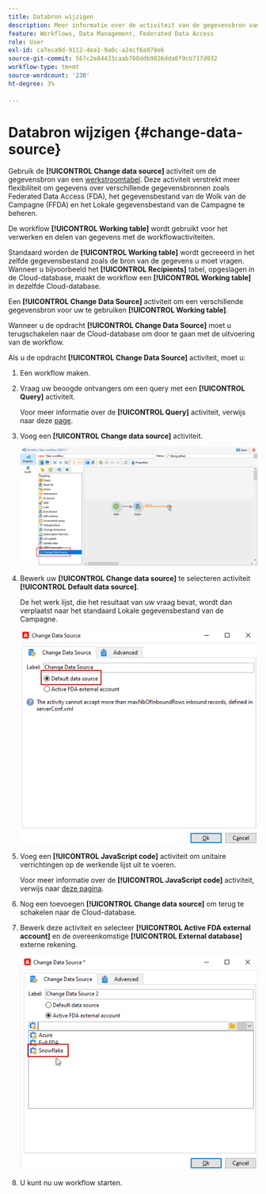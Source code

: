 ```yaml
---
title: Databron wijzigen
description: Meer informatie over de activiteit van de gegevensbron van de Verandering
feature: Workflows, Data Management, Federated Data Access
role: User
exl-id: ca7eca9d-9112-4ea1-9a0c-a24cf6a978e6
source-git-commit: 567c2e84433caab708ddb9026dda6f9cb717d032
workflow-type: tm+mt
source-wordcount: '238'
ht-degree: 3%

---
```


# Databron wijzigen {#change-data-source}

Gebruik de **[!UICONTROL Change data source]** activiteit om de gegevensbron van een [werkstroomtabel](use-workflow-data.md#workflow-temporary-work-table). Deze activiteit verstrekt meer flexibiliteit om gegevens over verschillende gegevensbronnen zoals Federated Data Access (FDA), het gegevensbestand van de Wolk van de Campagne (FFDA) en het Lokale gegevensbestand van de Campagne te beheren.

De workflow **[!UICONTROL Working table]** wordt gebruikt voor het verwerken en delen van gegevens met de workflowactiviteiten.

Standaard worden de **[!UICONTROL Working table]** wordt gecreeerd in het zelfde gegevensbestand zoals de bron van de gegevens u moet vragen.
Wanneer u bijvoorbeeld het **[!UICONTROL Recipients]** tabel, opgeslagen in de Cloud-database, maakt de workflow een **[!UICONTROL Working table]** in dezelfde Cloud-database.

Een **[!UICONTROL Change Data Source]** activiteit om een verschillende gegevensbron voor uw te gebruiken **[!UICONTROL Working table]**.

Wanneer u de opdracht **[!UICONTROL Change Data Source]** moet u terugschakelen naar de Cloud-database om door te gaan met de uitvoering van de workflow.

Als u de opdracht **[!UICONTROL Change Data Source]** activiteit, moet u:

1. Een workflow maken.

1. Vraag uw beoogde ontvangers om een query met een **[!UICONTROL Query]** activiteit.

   Voor meer informatie over de **[!UICONTROL Query]** activiteit, verwijs naar deze [page](query.md#create-a-query).

1. Voeg een **[!UICONTROL Change data source]** activiteit.

   ![](assets/change-data-source.png)

1. Bewerk uw **[!UICONTROL Change data source]** te selecteren activiteit **[!UICONTROL Default data source]**.

   De het werk lijst, die het resultaat van uw vraag bevat, wordt dan verplaatst naar het standaard Lokale gegevensbestand van de Campagne.

   ![](assets/change-data-source_2.png)

1. Voeg een **[!UICONTROL JavaScript code]** activiteit om unitaire verrichtingen op de werkende lijst uit te voeren.

   Voor meer informatie over de **[!UICONTROL JavaScript code]** activiteit, verwijs naar [deze pagina](sql-code-and-javascript-code.md#javascript-code).

1. Nog een toevoegen **[!UICONTROL Change data source]** om terug te schakelen naar de Cloud-database.

1. Bewerk deze activiteit en selecteer **[!UICONTROL Active FDA external account]** en de overeenkomstige **[!UICONTROL External database]** externe rekening.

   ![](assets/change-data-source_3.png)

1. U kunt nu uw workflow starten.
